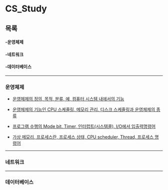 # CS_Study

## 목록

#### -운영체제

#### -네트워크

#### -데이터베이스

---

### 운영체제

- [운영체제의 정의, 목적, 분류, 예, 컴퓨터 시스템 내에서의 기능](https://github.com/goodlucky1215/CS_Study/blob/main/%EC%9A%B4%EC%98%81%EC%B2%B4%EC%A0%9C/1.%20%EA%B0%9C%EC%9A%94/%EA%B8%80/%EC%9A%B4%EC%98%81%EC%B2%B4%EC%A0%9C%EA%B0%9C%EC%9A%94.md)

- [운영체제의 기능인 CPU 스케줄링, 메모리 관리, 디스크 스케줄링과 운영체제의 종류](https://github.com/goodlucky1215/CS_Study/blob/main/%EC%9A%B4%EC%98%81%EC%B2%B4%EC%A0%9C/1.%20%EA%B0%9C%EC%9A%94/%EA%B8%80/%EC%9A%B4%EC%98%81%EC%B2%B4%EC%A0%9C%EA%B0%9C%EC%9A%942.md)

- [프로그램 수행의 Mode bit, Timer, 인터럽트(시스템콜), I/O에서 입출력명령어](https://github.com/goodlucky1215/CS_Study/blob/main/%EC%9A%B4%EC%98%81%EC%B2%B4%EC%A0%9C/2.%EC%BB%B4%ED%93%A8%ED%84%B0%EC%8B%9C%EC%8A%A4%ED%85%9C%EC%9D%98%20%EA%B5%AC%EC%A1%B0/%EA%B8%80/%EC%BB%B4%ED%93%A8%ED%84%B0%EC%8B%9C%EC%8A%A4%ED%85%9C%EC%9D%98%20%EA%B5%AC%EC%A1%B0.md)

- [가상 메모리, 프로세스란, 프로세스 상태, CPU scheduler, Thread, 프로세스 명령어](https://github.com/goodlucky1215/CS_Study/blob/main/%EC%9A%B4%EC%98%81%EC%B2%B4%EC%A0%9C/2.%EC%BB%B4%ED%93%A8%ED%84%B0%EC%8B%9C%EC%8A%A4%ED%85%9C%EC%9D%98%20%EA%B5%AC%EC%A1%B0/%EA%B8%80/%EC%BB%B4%ED%93%A8%ED%84%B0%EC%8B%9C%EC%8A%A4%ED%85%9C%EC%9D%98%20%EA%B5%AC%EC%A1%B02.md)

---

### 네트워크

---

### 데이터베이스
